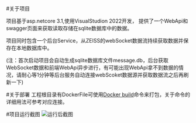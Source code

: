 #关于项目

项目基于asp.netcore 3.1,使用VisualStudion 2022开发， 提供了一个WebApi和swagger页面来获取读取存储在sqlite数据库中的数据。 

项目同时包含一个后台Service，从ZEISS的webSocket数据流持续获取数据并保存在本地数据库中。 

(注：首次启动项目会自动生成sqlite数据库文件message.db，后台获取WebSocket数据和前端WebApi异步进行，有可能出现WebApi拿不到数据的情况，请耐心等1分钟等后台服务自动连接webScoket数据源并获取数据流之后再刷新一下)

#关于部署
工程根目录有DockerFile可使用[Docker build](https://docs.docker.com/engine/reference/commandline/build/)命令来打包，关于命令的详细用法可参考对应连接。

#项目运行截图
 ![运行后截图](https://i.postimg.cc/kGh4vv3t/zeiss.jpg)
